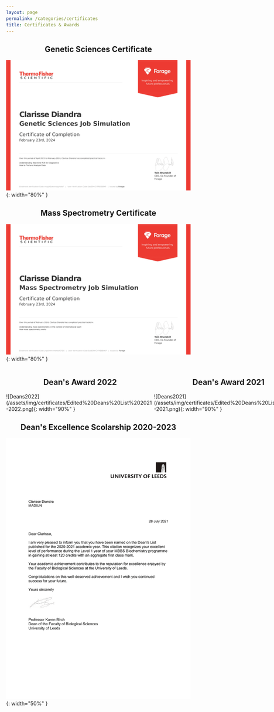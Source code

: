 ```yaml
---
layout: page
permalink: /categories/certificates
title: Certificates & Awards
---
```


<h2 style="text-align:center;">Genetic Sciences Certificate</h2>

![GeneticSciences](/assets/img/certificates/Certificate%20(Genetic%20Sciences).png){: width="80%" }

<h2 style="text-align:center;">Mass Spectrometry Certificate</h2>

![MassSpectrometry](/assets/img/certificates/Certficate%20(Mass%20Spectrometry).png){: width="80%" }

<div style="display: flex; flex-direction: row;" markdown="1">

<div markdown="1">
<h2 style="text-align:center;">Dean's Award 2022</h2>
![Deans2022](/assets/img/certificates/Edited%20Deans%20List%202021-2022.png){: width="90%" }
</div>

<div markdown="1">
<h2 style="text-align:center;">Dean's Award 2021</h2>
![Deans2021](/assets/img/certificates/Edited%20Deans%20List%202020-2021.png){: width="90%" }
</div>

</div>

<h2 style="text-align:center;">Dean's Excellence Scolarship 2020-2023</h2>

![MassSpectrometry](/assets/img/certificates/Edited%20Deans%20List%202020-2021.png){: width="50%" }
